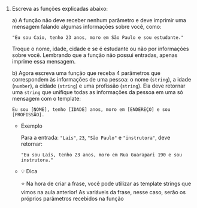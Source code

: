 1. Escreva as funções explicadas abaixo:
    
    a) A função não deve receber nenhum parâmetro e deve imprimir uma mensagem falando algumas informações sobre você, como: 
    
    ```
    "Eu sou Caio, tenho 23 anos, moro em São Paulo e sou estudante."
    ```
    
    Troque o nome, idade, cidade e se é estudante ou não por informações sobre você. Lembrando que a função não possui entradas, apenas imprime essa mensagem.
    
    b)  Agora escreva uma função que receba 4 parâmetros que correspondem às informações de uma pessoa: o nome (`string`), a idade (`number`), a cidade (`string`) e uma profissão (`string`). Ela deve retornar uma `string` que unifique todas as informações da pessoa em uma só mensagem com o template:
    
    ```
    Eu sou [NOME], tenho [IDADE] anos, moro em [ENDEREÇO] e sou [PROFISSÃO].
    ```
    
    - Exemplo
        
        Para a entrada:  `"Laís"`, `23`, `"São Paulo"` e `"instrutora"`, deve retornar:
        
        `"Eu sou Laís, tenho 23 anos, moro em Rua Guarapari 190 e sou instrutora."`
        
    - 💡  Dica
        
        <aside>
        ⭐ Na hora de criar a frase, você pode utilizar as template strings que vimos na aula anterior! As variáveis da frase, nesse caso, serão os próprios parâmetros recebidos na função
        
        </aside>